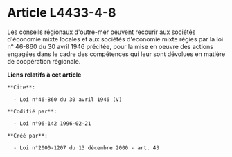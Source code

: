# Article L4433-4-8

Les conseils régionaux d'outre-mer peuvent recourir aux sociétés d'économie mixte locales et aux sociétés d'économie mixte
régies par la loi n° 46-860 du 30 avril 1946 précitée, pour la mise en oeuvre des actions engagées dans le cadre des
compétences qui leur sont dévolues en matière de coopération régionale.

**Liens relatifs à cet article**

	**Cite**:

	  - Loi n°46-860 du 30 avril 1946 (V)

	**Codifié par**:

	  - Loi n°96-142 1996-02-21

	**Créé par**:

	  - Loi n°2000-1207 du 13 décembre 2000 - art. 43
